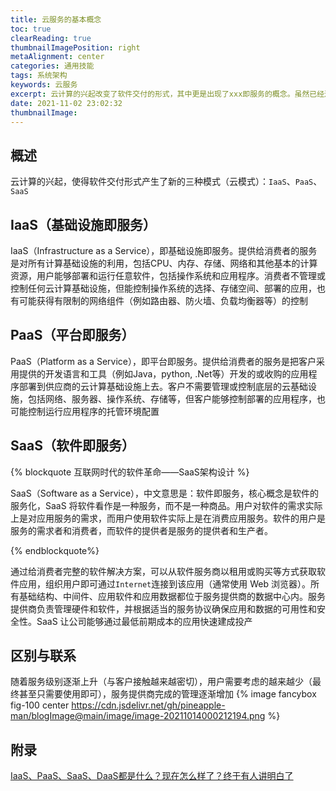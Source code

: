 ```yaml
---
title: 云服务的基本概念
toc: true
clearReading: true
thumbnailImagePosition: right
metaAlignment: center
categories: 通用技能
tags: 系统架构
keywords: 云服务
excerpt: 云计算的兴起改变了软件交付的形式，其中更是出现了xxx即服务的概念。虽然已经过去了好几年了，但是还是记录一下云服务的基本概念以防遗忘
date: 2021-11-02 23:02:32
thumbnailImage:
---
```

<!-- toc -->

## 概述

云计算的兴起，使得软件交付形式产生了新的三种模式（云模式）：`IaaS`、`PaaS`、`SaaS`

## IaaS（基础设施即服务）

IaaS（Infrastructure as a Service），即基础设施即服务。提供给消费者的服务是对所有计算基础设施的利用，包括CPU、内存、存储、网络和其他基本的计算资源，用户能够部署和运行任意软件，包括操作系统和应用程序。消费者不管理或控制任何云计算基础设施，但能控制操作系统的选择、存储空间、部署的应用，也有可能获得有限制的网络组件（例如路由器、防火墙、负载均衡器等）的控制

## PaaS（平台即服务）

PaaS（Platform as a Service），即平台即服务。提供给消费者的服务是把客户采用提供的开发语言和工具（例如Java，python, .Net等）开发的或收购的应用程序部署到供应商的云计算基础设施上去。客户不需要管理或控制底层的云基础设施，包括网络、服务器、操作系统、存储等，但客户能够控制部署的应用程序，也可能控制运行应用程序的托管环境配置

## SaaS（软件即服务）

{% blockquote 互联网时代的软件革命——SaaS架构设计  %}

SaaS（Software as a Service），中文意思是：软件即服务，核心概念是软件的服务化，SaaS 将软件看作是一种服务，而不是一种商品。用户对软件的需求实际上是对应用服务的需求，而用户使用软件实际上是在消费应用服务。软件的用户是服务的需求者和消费者，而软件的提供者是服务的提供者和生产者。

{% endblockquote%}

通过给消费者完整的软件解决方案，可以从软件服务商以租用或购买等方式获取软件应用，组织用户即可通过`Internet`连接到该应用（通常使用 Web 浏览器）。所有基础结构、中间件、应用软件和应用数据都位于服务提供商的数据中心内。服务提供商负责管理硬件和软件，并根据适当的服务协议确保应用和数据的可用性和安全性。SaaS 让公司能够通过最低前期成本的应用快速建成投产

## 区别与联系

随着服务级别逐渐上升（与客户接触越来越密切），用户需要考虑的越来越少（最终甚至只需要使用即可），服务提供商完成的管理逐渐增加
{% image fancybox  fig-100  center https://cdn.jsdelivr.net/gh/pineapple-man/blogImage@main/image/image-20211014000212194.png %}

## 附录

[IaaS、PaaS、SaaS、DaaS都是什么？现在怎么样了？终于有人讲明白了](https://www.toutiao.com/i6755388758754853379/?wxshare_count=2&from=singlemessage&timestamp=1572912356&app=news_article&req_id=201911050805560100140470381BC31887&group_id=6755388758754853379&pbid=6742724343454959107&wid=1634015434090)

